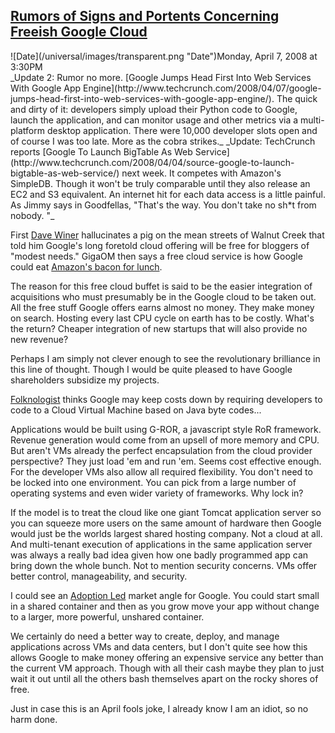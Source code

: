 ## [Rumors of Signs and Portents Concerning Freeish Google Cloud](/blog/2008/4/7/rumors-of-signs-and-portents-concerning-freeish-google-cloud.html)

<div class="journal-entry-tag journal-entry-tag-post-title"><span class="posted-on">![Date](/universal/images/transparent.png "Date")Monday, April 7, 2008 at 3:30PM</span></div>

<div class="body">_Update 2: Rumor no more. [Google Jumps Head First Into Web Services With Google App Engine](http://www.techcrunch.com/2008/04/07/google-jumps-head-first-into-web-services-with-google-app-engine/). The quick and dirty of it: developers simply upload their Python code to Google, launch the application, and can monitor usage and other metrics via a multi-platform desktop application. There were 10,000 developer slots open and of course I was too late. More as the cobra strikes._  
_Update: TechCrunch reports [Google To Launch BigTable As Web Service](http://www.techcrunch.com/2008/04/04/source-google-to-launch-bigtable-as-web-service/) next week. It competes with Amazon's SimpleDB. Though it won't be truly comparable until they also release an EC2 and S3 equivalent. An internet hit for each data access is a little painful. As Jimmy says in Goodfellas, "That's the way. You don't take no sh*t from nobody. "_  

First [Dave Winer](http://www.scripting.com/stories/2008/03/29/pigs.html) hallucinates a pig on the mean streets of Walnut Creek that told him Google's long foretold cloud offering will be free for bloggers of "modest needs." GigaOM then says a free cloud service is how Google could eat [Amazon's bacon for lunch](http://gigaom.com/2008/03/31/how-google-can-eat-amazons-lunch/).  

The reason for this free cloud buffet is said to be the easier integration of acquisitions who must presumably be in the Google cloud to be taken out. All the free stuff Google offers earns almost no money. They make money on search. Hosting every last CPU cycle on earth has to be costly. What's the return? Cheaper integration of new startups that will also provide no new revenue?  

Perhaps I am simply not clever enough to see the revolutionary brilliance in this line of thought. Though I would be quite pleased to have Google shareholders subsidize my projects.  

[Folknologist](http://www.folknology.com/blogs/default/2008/04/01/1207046700000.html) thinks Google may keep costs down by requiring developers to code to a Cloud Virtual Machine based on Java byte codes...  

Applications would be built using G-ROR, a javascript style RoR framework. Revenue generation would come from an upsell of more memory and CPU. But aren't VMs already the perfect encapsulation from the cloud provider perspective? They just load 'em and run 'em. Seems cost effective enough. For the developer VMs also allow all required flexibility. You don't need to be locked into one environment. You can pick from a large number of operating systems and even wider variety of frameworks. Why lock in?  

If the model is to treat the cloud like one giant Tomcat application server so you can squeeze more users on the same amount of hardware then Google would just be the worlds largest shared hosting company. Not a cloud at all. And multi-tenant execution of applications in the same application server was always a really bad idea given how one badly programmed app can bring down the whole bunch. Not to mention security concerns. VMs offer better control, manageability, and security.  

I could see an [Adoption Led](http://blogs.sun.com/webmink/entry/the_adoption_led_market) market angle for Google. You could start small in a shared container and then as you grow move your app without change to a larger, more powerful, unshared container.  

We certainly do need a better way to create, deploy, and manage applications across VMs and data centers, but I don't quite see how this allows Google to make money offering an expensive service any better than the current VM approach. Though with all their cash maybe they plan to just wait it out until all the others bash themselves apart on the rocky shores of free.  

Just in case this is an April fools joke, I already know I am an idiot, so no harm done.</div>